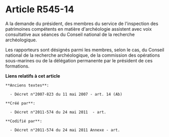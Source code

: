 # Article R545-14

A la demande du président, des membres du service de l'inspection des patrimoines compétents en matière d'archéologie
assistent avec voix consultative aux séances du Conseil national de la recherche archéologique.

Les rapporteurs sont désignés parmi les membres, selon le cas, du Conseil national de la recherche archéologique, de la
commission des opérations sous-marines ou de la délégation permanente par le président de ces formations.

**Liens relatifs à cet article**

	**Anciens textes**:

	  - Décret n°2007-823 du 11 mai 2007 - art. 14 (Ab)

	**Créé par**:

	  - Décret n°2011-574 du 24 mai 2011  - art.

	**Codifié par**:

	  - Décret n°2011-574 du 24 mai 2011 Annexe - art.

